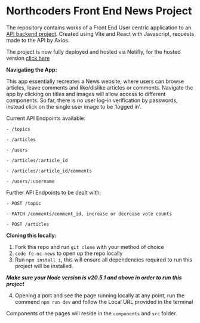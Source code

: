 # Northcoders Front End News Project

The repository contains works of a Front End User centric application to an [API backend project](https://github.com/berri-puff/news-by-jen). Created using Vite and React with Javascript, requests made to the API by Axios.

The project is now fully deployed and hosted via Netifly, for the hosted version [click here](https://nc-hot-issue.netlify.app/)

**Navigating the App:**

This app essentially recreates a News website, where users can browse articles, leave comments and like/dislike articles or comments. 
Navigate the app by clicking on titles and images will allow access to different components. So far, there is no user log-in verification by passwords, instead click on the single user image to be 'logged in'. 

Current API Endpoints available: 

    - /topics

    - /articles

    - /users 

    - /articles/:article_id 

    - /articles/:article_id/comments 

    - /users/:username

Further API Endpoints to be dealt with: 

    - POST /topic

    - PATCH /comments/comment_id, increase or decrease vote counts 

    - POST /articles 



**Cloning this locally:**
1. Fork this repo and run ```git clone``` with your method of choice 
2. ```code fe-nc-news``` to open up the repo locally
3. Run ```npm install i```, this will ensure all dependencies required to run this project will be installed.

***Make sure your Node version is v20.5.1 and above in order to run this project***

4. Opening a port and see the page running locally at any point, run the commend ```npm run dev``` and follow the Local URL provided in the terminal 

Components of the pages will reside in the ```components``` and ```src``` folder.

